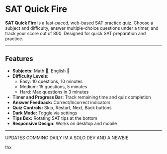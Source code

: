 # SAT Quick Fire

**SAT Quick Fire** is a fast-paced, web-based SAT practice quiz. Choose a subject and difficulty, answer multiple-choice questions under a timer, and track your score out of 800. Designed for quick SAT preparation and practice.

---

## Features

- **Subjects:** Math 🧮, English 📖
- **Difficulty Levels:**
  - Easy: 10 questions, 10 minutes
  - Medium: 15 questions, 5 minutes
  - Hard: Max questions in 3 minutes
- **Timer and Progress Bar:** Track remaining time and quiz completion
- **Answer Feedback:** Correct/Incorrect indicators
- **Quiz Controls:** Skip, Restart, Next, Back buttons
- **Dark Mode:** Toggle via settings
- **Tips Box:** Rotating SAT tips at the bottom
- **Responsive Design:** Works on desktop and mobile

---
UPDATES COMMING DAILY IM A SOLO DEV AND A NEWBIE 


thx
